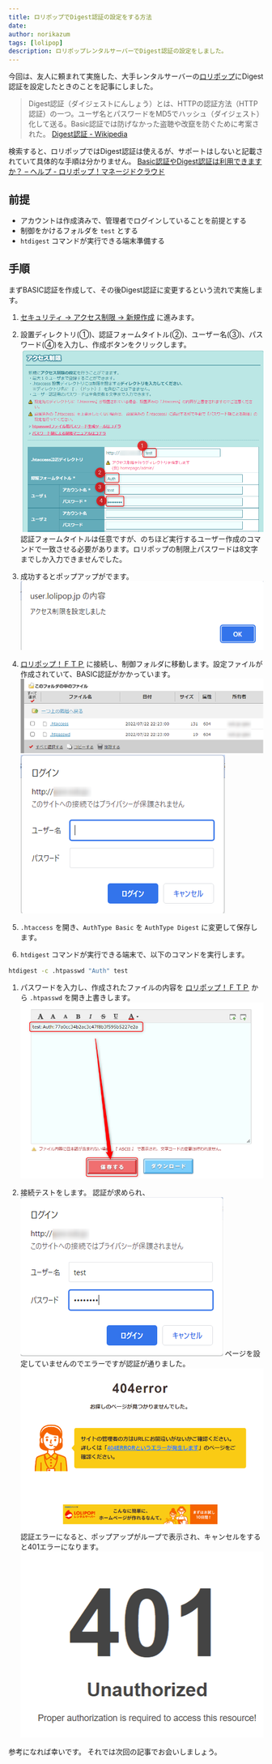 ```yaml
---
title: ロリポップでDigest認証の設定をする方法
date: 
author: norikazum
tags: [lolipop]
description: ロリポップレンタルサーバーでDigest認証の設定をしました。
---
```


今回は、友人に頼まれて実施した、大手レンタルサーバーの[ロリポップ](https://lolipop.jp/)にDigest認証を設定したときのことを記事にしました。

> Digest認証（ダイジェストにんしょう）とは、HTTPの認証方法（HTTP認証）の一つ。ユーザ名とパスワードをMD5でハッシュ（ダイジェスト）化して送る。Basic認証では防げなかった盗聴や改竄を防ぐために考案された。
[Digest認証 - Wikipedia](https://ja.wikipedia.org/wiki/Digest%E8%AA%8D%E8%A8%BC)

検索すると、ロリポップではDigest認証は使えるが、サポートはしないと記載されていて具体的な手順は分かりません。
[Basic認証やDigest認証は利用できますか？ – ヘルプ - ロリポップ！マネージドクラウド](https://support.mc.lolipop.jp/hc/ja/articles/360053343374-Basic%E8%AA%8D%E8%A8%BC%E3%82%84Digest%E8%AA%8D%E8%A8%BC%E3%81%AF%E5%88%A9%E7%94%A8%E3%81%A7%E3%81%8D%E3%81%BE%E3%81%99%E3%81%8B-)

## 前提
- アカウントは作成済みで、管理者でログインしていることを前提とする
- 制御をかけるフォルダを `test` とする
- `htdigest` コマンドが実行できる端末準備する

## 手順

まずBASIC認証を作成して、その後Digest認証に変更するという流れで実施します。

1. [セキュリティ -> アクセス制限 -> 新規作成](https://user.lolipop.jp/?mode=htaccess&state=htacre) に進みます。 

1. 設置ディレクトリ(①)、認証フォームタイトル(②)、ユーザー名(③)、パスワード(④)を入力し、作成ボタンをクリックします。
![](images/2022-07-22_22h19_41.png)
認証フォームタイトルは任意ですが、のちほど実行するユーザー作成のコマンドで一致させる必要があります。ロリポップの制限上パスワードは8文字までしか入力できませんでした。

1. 成功するとポップアップがでます。
![](images/2022-07-22_22h23_39.png)

1. [ロリポップ！ＦＴＰ](https://lolipopftp.lolipop.jp/dir/list/) に接続し、制御フォルダに移動します。設定ファイルが作成されていて、BASIC認証がかかっています。
![](images/2022-07-22_22h25_24.png)
![](images/2022-07-22_22h26_44.png)

1. `.htaccess` を開き、`AuthType Basic` を `AuthType Digest` に変更して保存します。

1. `htdigest` コマンドが実行できる端末で、以下のコマンドを実行します。
```bash
htdigest -c .htpasswd "Auth" test
```

1. パスワードを入力し、作成されたファイルの内容を [ロリポップ！ＦＴＰ](https://lolipopftp.lolipop.jp/dir/list/) から `.htpasswd` を開き上書きします。
![](images/2022-07-22_22h31_54.png)

1. 接続テストをします。
認証が求められ、
![](images/2022-07-22_22h32_49.png)
ページを設定していませんのでエラーですが認証が通りました。
![](images/2022-07-22_22h34_00.png)
認証エラーになると、ポップアップがループで表示され、キャンセルをすると401エラーになります。
![](images/2022-07-22_22h36_24.png)

参考になれば幸いです。
それでは次回の記事でお会いしましょう。
